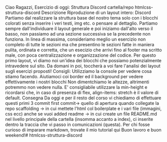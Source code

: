 Ciao Ragazzi,
Esercizio di oggi: Struttura Discord
cartella/repo htmlcss-struttura-discord
Descrizione
Riproduzione di un layout intero: Discord
Partiamo dal realizzare la struttura base del nostro tema solo con i blocchi colorati senza inserire i veri testi, img etc. o pensare al dettaglio.
Partiamo sempre dall'individuare il layout generale e poi iniziamo dall'alto verso il basso, non passiamo ad una sezione successiva se la precedente non funziona.
In linea di massima, consideriamo meglio un esercizio non completo di tutte le sezioni ma che presentino le sezioni fatte in maniera pulita, ordinata e corretta, che un esecizio che arrivi fino al footer ma scritto male, con poca centralizzazione e organizzazione del codice.
Per questo primo layout, vi diamo noi un'idea dei blocchi che possiamo potenzialmente intravedere sul sito. Da domani in poi, toccherà a voi fare l'analisi dei layout sugli esercizi proposti!
Consigli:
Utilizziamo la console per vedere cosa stiamo facendo.
Aiutiamoci coi border ed il background per vedere effettivamente i nostri blocchi
Non dimentchiamo le altezze, altrimenti potremmo non vedere nulla. E' consigliabile utilizzare la min-height e ricordarsi che, in caso di presenza di flex, align-items: stretch è il valore di default.
Consegna
Da oggi e per il resto del corso vi chiediamo di effettuare questi primi 3 commit
first commit-> quello di apertura quando collegate la repo
scaffolding -> in cui mettete l'html col boilerplate e i vari file (immagini, css ecc) anche se vuoi
added readme -> in cui create un file README.md nel livello principale della cartella (insomma accanto a index), ci inserite dentro la traccia che vi passo in comunicazioni (questa).
Per chi fosse curioso di imparare markdown, trovate il mio tutorial qui
Buon lavoro e buon weekend!#   h t m l c s s - s t r u t t u r a - d i s c o r d  
 